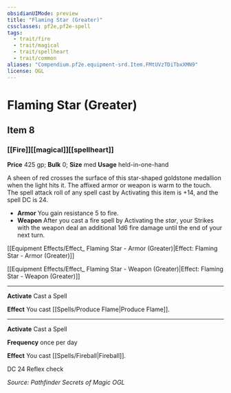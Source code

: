 ```yaml
---
obsidianUIMode: preview
title: "Flaming Star (Greater)"
cssclasses: pf2e,pf2e-spell
tags:
  - trait/fire
  - trait/magical
  - trait/spellheart
  - trait/common
aliases: "Compendium.pf2e.equipment-srd.Item.FMtUVzTDiTbxXMN9"
license: OGL
---
```

# Flaming Star (Greater)
## Item 8
### [[Fire]][[magical]][[spellheart]]


**Price** 425 gp; 
**Bulk** 0; **Size** med
**Usage** held-in-one-hand

A sheen of red crosses the surface of this star-shaped goldstone medallion when the light hits it. The affixed armor or weapon is warm to the touch. The spell attack roll of any spell cast by Activating this item is +14, and the spell DC is 24.

*   **Armor** You gain resistance 5 to fire.
*   **Weapon** After you cast a fire spell by Activating the _star_, your Strikes with the weapon deal an additional 1d6 fire damage until the end of your next turn.

[[Equipment Effects/Effect_ Flaming Star - Armor (Greater)|Effect: Flaming Star - Armor (Greater)]]

[[Equipment Effects/Effect_ Flaming Star - Weapon (Greater)|Effect: Flaming Star - Weapon (Greater)]]

* * *

**Activate** Cast a Spell

**Effect** You cast [[Spells/Produce Flame|Produce Flame]].

* * *

**Activate** Cast a Spell

**Frequency** once per day

**Effect** You cast [[Spells/Fireball|Fireball]].

DC 24 Reflex check

*Source: Pathfinder Secrets of Magic*
*OGL*